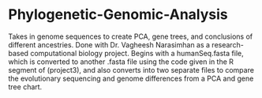# Phylogenetic-Genomic-Analysis
Takes in genome sequences to create PCA, gene trees, and conclusions of different ancestries. Done with Dr. Vagheesh Narasimhan as a research-based computational biology project. Begins with a humanSeq.fasta file, which is converted to another .fasta file using the code given in the R segment of (project3), and also converts into two separate files to compare the evolutionary sequencing and genome differences from a PCA and gene tree chart.
